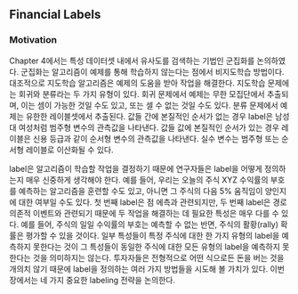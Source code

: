 ## Financial Labels

### Motivation

Chapter 4에서는 특성 데이터셋 내에서 유사도를 검색하는 기법인 군집화를 논의하였다.
군집화는 알고리즘이 예제를 통해 학습하지 않는다는 점에서 비지도학습 방법이다.
대조적으로 지도학습 알고리즘은 예제의 도움을 받아 작업을 해결한다.
지도학습 문제에는 회귀와 분류라는 두 가지 유형이 있다.
회귀 문제에서 예제는 무한 모집단에서 추출되며, 이는 셈이 가능한 것일 수도 있고, 또는 셀 수 없는 것일 수도 있다.
분류 문제에서 예제는 유한한 레이블셋에서 추출된다.
값들 간에 본질적인 순서가 없는 경우 label은 남성 대 여성처럼 범주형 변수의 관측값을 나타낸다.
값들 값에 본질적인 순서가 있는 경우 레이블은 신용 등급과 같이 순서형 변수의 관측값을 나타낸다. 
실수 변수는 범주형 또는 순서형 레이블로 이산화될 수 있다.

label은 알고리즘이 학습할 작업을 결정하기 때문에 연구자들은 label을 어떻게 정의하는지 매우 신중하게 생각해야 한다.
예를 들어, 우리는 오늘의 주식 XYZ 수익률의 부호를 예측하는 알고리즘을 훈련할 수도 있고, 아니면 그 주식의 다음 5% 움직임이 양인지에 대한 여부일 수도 있다.
첫 번째 label은 점 에측과 관련되지만, 두 번째 label은 경로 의존적 이벤트와 관련되기 때문에 두 작업을 해결하는 데 필요한 특성은 매우 다를 수 있다.
예를 들어, 주식의 일일 수익률의 부호는 예측할 수 없는 반면, 주식의 활황(rally) 확률은 평가할 수 있을 것이다.
일부 특성들이 특정 주식에 대한 한 가지 유형의 label을 예측하지 못한다는 것이 그 특성들이 동일한 주식에 대한 모든 유형의 label을 예측하지 못한다는 것을 의미하지는 않는다.
투자자들은 전형적으로 어떤 식으로든 돈을 버는 것을 개의치 않기 때문에 label을 정의하는 여러 가지 방법들을 시도해 볼 가치가 있다.
이번 장에서는 네 가지 중요한 labeling 전략을 논의한다.